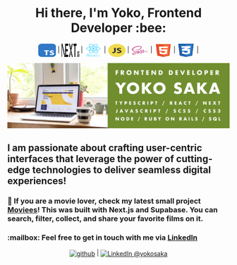 <h1 align="center"> Hi there, I'm Yoko, Frontend Developer :bee:</h1>
<p align="center">
<img align="center" src='https://github.com/yoko-vicky/yoko-vicky/blob/master/images/typeScript.svg' alt='typescript'  height="30" width="40"> |
<img align="center" src='https://github.com/yoko-vicky/yoko-vicky/blob/master/images/nextjs.svg' alt='nextjs'  height="30" width="40"> |
<img align="center" src='https://github.com/yoko-vicky/yoko-vicky/blob/master/images/react.svg' alt='react'  height="30" width="40"> |
<img align="center" src='https://github.com/yoko-vicky/yoko-vicky/blob/master/images/js.svg' alt='javascript'  height="30" width="40"> |
<img align="center" src='https://github.com/yoko-vicky/yoko-vicky/blob/master/images/sass.svg' alt='sass/scss'  height="30" width="40"> |
<img align="center" src='https://github.com/yoko-vicky/yoko-vicky/blob/master/images/html5.svg' alt='html5'  height="30" width="40"> |
<img align="center" src='https://github.com/yoko-vicky/yoko-vicky/blob/master/images/css3.svg' alt='css3'  height="30" width="40"> |

</p>
<img src="https://github.com/yoko-vicky/yoko-vicky/blob/master/images/bg.jpg" alt="Yoko, Frontend Developer">

<h2>
I am passionate about crafting user-centric interfaces that leverage the power of cutting-edge technologies to deliver seamless digital experiences!
</h2>

<h3>
🎥 If you are a movie lover, check my latest small project <a href="https://github.com/yoko-vicky/MyFavoriteMovies" target="_blank">Moviees</a>! This was built with Next.js and Supabase. You can search, filter, collect, and share your favorite films on it.
</h3>

<h3>
:mailbox: Feel free to get in touch with me via <a href="https://www.linkedin.com/in/yoko-vicky/" target="_blank">LinkedIn</a>
</h3>

<p align="center">
<a href="https://github.com/yoko-vicky" target="blank"><img align="center" src='https://github.com/yoko-vicky/yoko-vicky/blob/master/images/github-n.svg' alt='github'  height="30" width="40"></a>  | <a href="https://www.linkedin.com/in/yoko-vicky/" target="blank"><img align="center" src="https://github.com/yoko-vicky/yoko-vicky/blob/master/images/linkedin.svg" alt="LinkedIn @yokosaka" height="30" width="40" /></a>
</p>

